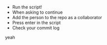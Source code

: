 
* Run the script!
* When asking to continue
* Add the person to the repo as a collaborator
* Press enter in the script
* Check your commit log








yeah
